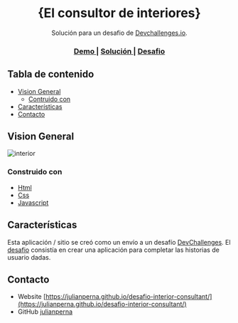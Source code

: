 <!-- Please update value in the {}  -->

<h1 align="center">{El consultor de interiores}</h1>

<div align="center">
    Solución para un  desafio de <a href="http://devchallenges.io" target="_blank">Devchallenges.io</a>.
</div>

<div align="center">
  <h3>
    <a href="https://julianperna.github.io/desafio-interior-consultant/">
      Demo
    </a>
    <span> | </span>
    <a href="https://github.com/julianperna/desafio-interior-consultant">
      Solución
    </a>
    <span> | </span>
    <a href="https://devchallenges.io/challenges/Jymh2b2FyebRTUljkNcb">
       Desafio
    </a>
  </h3>
</div>

<!-- TABLE OF CONTENTS -->

## Tabla de contenido

- [Vision General](#vision)
  - [Contruido con](#contruido-con)
- [Características](#caracteristicas)
- [Contacto](#contacto)

<!-- OVERVIEW -->

## Vision General

![interior](https://user-images.githubusercontent.com/70858276/129986045-e26c9640-f5f1-408d-bfb9-5e48f7fa96d1.png)


### Construido con

- [Html](https://es.wikipedia.org/wiki/HTML)
- [Css](https://es.wikipedia.org/wiki/Hoja_de_estilos_en_cascada)
- [Javascript](https://developer.mozilla.org/es/docs/Web/JavaScript)

## Características

<!-- List the features of your application or follow the template. Don't share the figma file here :) -->

Esta aplicación / sitio se creó como un envío a un desafío [DevChallenges](https://devchallenges.io/challenges). El [desafio](https://devchallenges.io/challenges/Jymh2b2FyebRTUljkNcb) consistía en crear una aplicación para completar las historias de usuario dadas.

## Contacto

- Website [https://julianperna.github.io/desafio-interior-consultant/](https://julianperna.github.io/desafio-interior-consultant/)
- GitHub [julianperna](https://github.com/julianperna)

